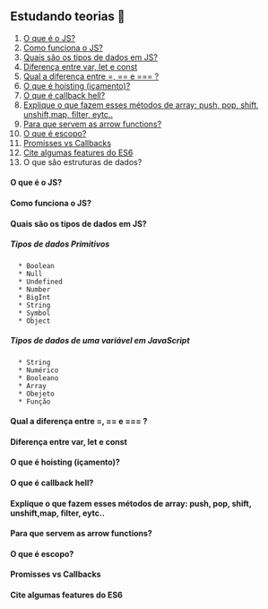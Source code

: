 ## Estudando teorias 🧠

1. [O que é o JS?](#o-que-js)
2. [Como funciona o JS?](#funciona-js)
3. [Quais são os tipos de dados em JS?](#tipo-dados)
4. [Diferença entre var, let e const](#let-var-const)
5. [Qual a diferença entre =, == e === ?](#igualdade)
6. [O que é hoisting (içamento)?](#hoisting)
7. [O que é callback hell?](#callback-hell)
8. [Explique o que fazem esses métodos de array: push, pop, shift, unshift,map, filter, eytc..](#array)
9. [Para que servem as arrow functions?](#arrow-functions)
10. [O que é escopo?](#escopo)
11. [Promisses vs Callbacks](#promisses-callback)
12. [Cite algumas features do ES6](#featuresES6)
13. O que são estruturas de dados?

#### <a name="o-que-js">O que é o JS?<a/>
#### <a name="funciona-js">Como funciona o JS?<a/>
#### <a name="tipo-dados">Quais são os tipos de dados em JS?<a/>
  
  ##### *Tipos de dados Primitivos*
      * Boolean
      * Null
      * Undefined
      * Number
      * BigInt
      * String
      * Symbol
      * Object
  
 ##### *Tipos de dados de uma variável em JavaScript*
      * String
      * Numérico
      * Booleano
      * Array
      * Obejeto
      * Função
      

#### <a name="igualdade">Qual a diferença entre =, == e === ?<a/>
#### <a name="let-var-const">Diferença entre var, let e const<a/>
  
  
#### <a name="hoisting">O que é hoisting (içamento)?<a/>
#### <a name="callback-hell">O que é callback hell?<a/>
#### <a name="array">Explique o que fazem esses métodos de array: push, pop, shift, unshift,map, filter, eytc..<a/>
#### <a name="arrow-functions">Para que servem as arrow functions?<a/>
#### <a name="escopo">O que é escopo?<a/>
#### <a name="promisses-callback">Promisses vs Callbacks<a/>
#### <a name="featuresES6">Cite algumas features do ES6<a/>


